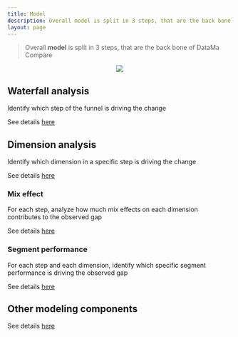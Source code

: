 ```yaml
---
title: Model
description: Overall model is split in 3 steps, that are the back bone of DataMa Compare.
layout: page
---
```


> Overall **model** is split in 3 steps, that are the back bone of DataMa Compare

<center><img src="{{site.url}}/{{site.baseurl}}/core_app/new/compare/model/images/Model-300x266.jpg"/></center>

## Waterfall analysis
Identify which step of the funnel is driving the change

See details [here]({{site.url}}/{{site.baseurl}}/core_app/new/compare/interface/waterfall.html)

## Dimension analysis
Identify which dimension in a specific step is driving the change

See details [here]({{site.url}}/{{site.baseurl}}/core_app/new/compare/model/dimension_analysis.html)

### Mix effect
For each step, analyze how much mix effects on each dimension contributes to the observed gap

See details [here]({{site.url}}/{{site.baseurl}}/core_app/new/compare/model/dimensions_analysis#mix-effet)


### Segment performance
For each step and each dimension, identify which specific segment performance is driving the observed gap

See details [here]({{site.url}}/{{site.baseurl}}/core_app/new/compare/model/dimensions_analysis#performance-effect)

## Other modeling components
See details [here]({{site.url}}/{{site.baseurl}}/core_app/new/compare/model/modeling_components)
